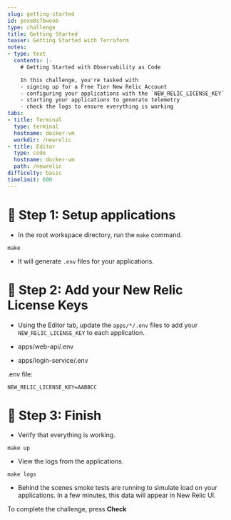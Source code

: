```yaml
---
slug: getting-started
id: poxe8s7bwoob
type: challenge
title: Getting Started
teaser: Getting Started with Terraform
notes:
- type: text
  contents: |-
    # Getting Started with Observability as Code

    In this challenge, you're tasked with
    - signing up for a Free Tier New Relic Account
    - configuring your applications with the `NEW_RELIC_LICENSE_KEY`
    - starting your applications to generate telemetry
    - check the logs to ensure everything is working
tabs:
- title: Terminal
  type: terminal
  hostname: docker-vm
  workdir: /newrelic
- title: Editor
  type: code
  hostname: docker-vm
  path: /newrelic
difficulty: basic
timelimit: 600
---
```


🧪 Step 1: Setup applications
=======================

- In the root workspace directory, run the `make` command.

```
make
```

- It will generate `.env` files for your applications.

🧪 Step 2: Add your New Relic License Keys
=======================

- Using the Editor tab, update the `apps/*/.env` files to add your `NEW_RELIC_LICENSE_KEY` to each application.

- apps/web-api/.env
- apps/login-service/.env

.env file:
```
NEW_RELIC_LICENSE_KEY=AABBCC
```

🏁 Step 3: Finish
=========

- Verify that everything is working.

```
make up
```

- View the logs from the applications.

```
make logs
```

- Behind the scenes smoke tests are running to simulate load on your applications. In a few minutes, this data will appear in New Relic UI.

To complete the challenge, press **Check**
